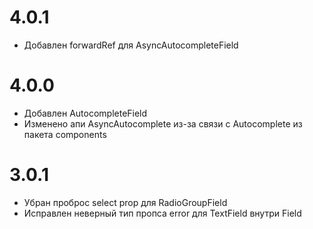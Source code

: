 # 4.0.1

- Добавлен forwardRef для AsyncAutocompleteField


# 4.0.0

- Добавлен AutocompleteField
- Изменено апи AsyncAutocomplete из-за связи с Autocomplete из пакета components


# 3.0.1

- Убран проброс select prop для RadioGroupField
- Исправлен неверный тип пропса error для TextField внутри Field
